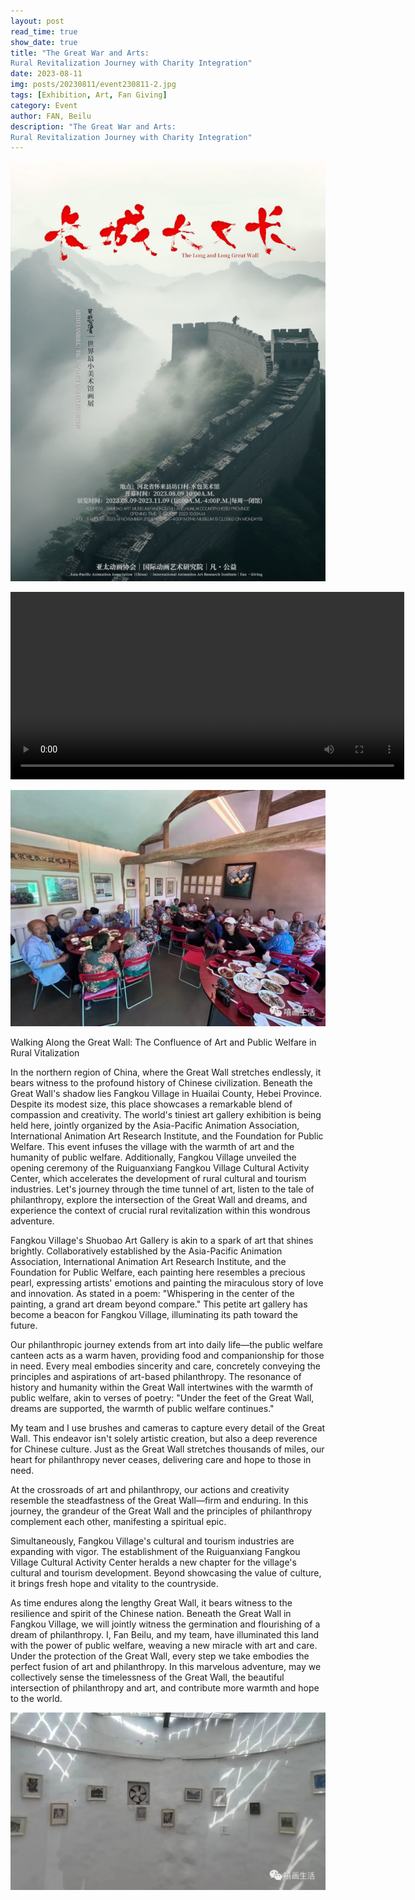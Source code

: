 ```yaml
---
layout: post
read_time: true
show_date: true
title: "The Great War and Arts: 
Rural Revitalization Journey with Charity Integration"
date: 2023-08-11
img: posts/20230811/event230811-2.jpg
tags: [Exhibition, Art, Fan Giving]
category: Event
author: FAN, Beilu
description: "The Great War and Arts: 
Rural Revitalization Journey with Charity Integration"
---
```


![Poster](./assets/img/posts/20230808/event230807.jpg)

<video width="630" height="300" src="https://mpvideo.qpic.cn/0b2eyaaaiaaaoqaiiuguhbsfbqgdataaabaa.f10002.mp4?dis_k=6987ab7599e269b5d6a3997ceeb16128&dis_t=1691762642&play_scene=10120&auth_info=M+mjugMrHUX+yP7RDlBCZTQdbjAdbkdYOTtHXwlzKjIVNw==&auth_key=60064ae9151cc4b43dfb300a09b35b4d&vid=wxv_3054391312910843907&format_id=10002&support_redirect=0&mmversion=false"></video>

![Event](./assets/img/posts/20230811/event230811.jpg)

Walking Along the Great Wall: The Confluence of Art and Public Welfare in Rural Vitalization

In the northern region of China, where the Great Wall stretches endlessly, it bears witness to the profound history of Chinese civilization. Beneath the Great Wall's shadow lies Fangkou Village in Huailai County, Hebei Province. Despite its modest size, this place showcases a remarkable blend of compassion and creativity. The world's tiniest art gallery exhibition is being held here, jointly organized by the Asia-Pacific Animation Association, International Animation Art Research Institute, and the Foundation for Public Welfare. This event infuses the village with the warmth of art and the humanity of public welfare. Additionally, Fangkou Village unveiled the opening ceremony of the Ruiguanxiang Fangkou Village Cultural Activity Center, which accelerates the development of rural cultural and tourism industries. Let's journey through the time tunnel of art, listen to the tale of philanthropy, explore the intersection of the Great Wall and dreams, and experience the context of crucial rural revitalization within this wondrous adventure.

Fangkou Village's Shuobao Art Gallery is akin to a spark of art that shines brightly. Collaboratively established by the Asia-Pacific Animation Association, International Animation Art Research Institute, and the Foundation for Public Welfare, each painting here resembles a precious pearl, expressing artists' emotions and painting the miraculous story of love and innovation. As stated in a poem: "Whispering in the center of the painting, a grand art dream beyond compare." This petite art gallery has become a beacon for Fangkou Village, illuminating its path toward the future.

Our philanthropic journey extends from art into daily life—the public welfare canteen acts as a warm haven, providing food and companionship for those in need. Every meal embodies sincerity and care, concretely conveying the principles and aspirations of art-based philanthropy. The resonance of history and humanity within the Great Wall intertwines with the warmth of public welfare, akin to verses of poetry: "Under the feet of the Great Wall, dreams are supported, the warmth of public welfare continues."

My team and I use brushes and cameras to capture every detail of the Great Wall. This endeavor isn't solely artistic creation, but also a deep reverence for Chinese culture. Just as the Great Wall stretches thousands of miles, our heart for philanthropy never ceases, delivering care and hope to those in need.

At the crossroads of art and philanthropy, our actions and creativity resemble the steadfastness of the Great Wall—firm and enduring. In this journey, the grandeur of the Great Wall and the principles of philanthropy complement each other, manifesting a spiritual epic.

Simultaneously, Fangkou Village's cultural and tourism industries are expanding with vigor. The establishment of the Ruiguanxiang Fangkou Village Cultural Activity Center heralds a new chapter for the village's cultural and tourism development. Beyond showcasing the value of culture, it brings fresh hope and vitality to the countryside.

As time endures along the lengthy Great Wall, it bears witness to the resilience and spirit of the Chinese nation. Beneath the Great Wall in Fangkou Village, we will jointly witness the germination and flourishing of a dream of philanthropy. I, Fan Beilu, and my team, have illuminated this land with the power of public welfare, weaving a new miracle with art and care. Under the protection of the Great Wall, every step we take embodies the perfect fusion of art and philanthropy. In this marvelous adventure, may we collectively sense the timelessness of the Great Wall, the beautiful intersection of philanthropy and art, and contribute more warmth and hope to the world.

![Event](./assets/img/posts/20230811/event230811-2.jpg)
